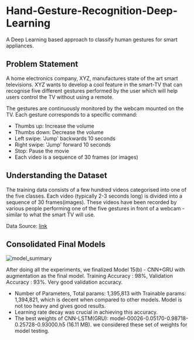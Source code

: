 # Hand-Gesture-Recognition-Deep-Learning
A Deep Learning based approach to classify human gestures for smart appliances.


## Problem Statement
A home electronics company, XYZ, manufactures state of the art smart televisions. XYZ wants to develop a cool feature in the smart-TV that can recognise five different gestures performed by the user which will help users control the TV without using a remote.

The gestures are continuously monitored by the webcam mounted on the TV. Each gesture corresponds to a specific command:

- Thumbs up: Increase the volume
- Thumbs down: Decrease the volume
- Left swipe: 'Jump' backwards 10 seconds
- Right swipe: 'Jump' forward 10 seconds
- Stop: Pause the movie
- Each video is a sequence of 30 frames (or images)

## Understanding the Dataset
The training data consists of a few hundred videos categorised into one of the five classes. Each video (typically 2-3 seconds long) is divided into a sequence of 30 frames(images). These videos have been recorded by various people performing one of the five gestures in front of a webcam - similar to what the smart TV will use.

Data Source: [link](https://drive.google.com/uc?id=1ehyrYBQ5rbQQe6yL4XbLWe3FMvuVUGiL)

## Consolidated Final Models
![model_summary](https://user-images.githubusercontent.com/93088807/190855991-410233e4-eed9-4ed5-8edd-71704806160b.png)

After doing all the experiments, we finalized Model 15(b) - CNN+GRU with augmentation as the final model.
Training Accuracy : 98%, Validation Accuracy : 93%. Very good validation accuracy.

- Number of Parameters, Total params: 1,395,813 with Trainable params: 1,394,821, which is decent when compared to other models. Model is not too heavy and gives good results.
- Learning rate decay was crucial in achieving this accuracy.
- The best weights of CNN-LSTM(GRU): model-00026-0.05170-0.98718-0.25728-0.93000.h5 (16.11 MB). we considered these set of weights for model testing.

